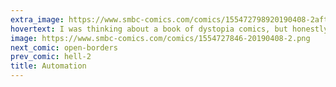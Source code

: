 ```yaml
---
extra_image: https://www.smbc-comics.com/comics/155472798920190408-2after.png
hovertext: I was thinking about a book of dystopia comics, but honestly this seems like a better world to me.
image: https://www.smbc-comics.com/comics/1554727846-20190408-2.png
next_comic: open-borders
prev_comic: hell-2
title: Automation
---
```


